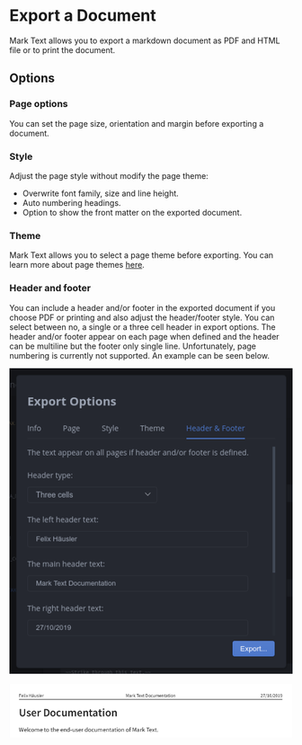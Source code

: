 # Export a Document

Mark Text allows you to export a markdown document as PDF and HTML file or to print the document.

## Options

### Page options

You can set the page size, orientation and margin before exporting a document.

### Style

Adjust the page style without modify the page theme:

- Overwrite font family, size and line height.
- Auto numbering headings.
- Option to show the front matter on the exported document.

### Theme

Mark Text allows you to select a page theme before exporting. You can learn more about page themes [here](EXPORT_THEMES.md).

### Header and footer

You can include a header and/or footer in the exported document if you choose PDF or printing and also adjust the header/footer style. You can select between no, a single or a three cell header in export options. The header and/or footer appear on each page when defined and the header can be multiline but the footer only single line. Unfortunately, page numbering is currently not supported. An example can be seen below.

![](assets/marktext-export-header.png)

![](assets/marktext-export-pdf.png)
